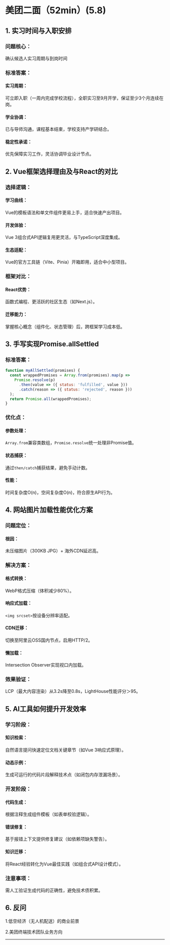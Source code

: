 # 美团二面（52min）(5.8)

## 1. 实习时间与入职安排

### 问题核心：
确认候选人实习周期与到岗时间

### 标准答案：

#### 实习周期：
可立即入职（一周内完成学校流程），全职实习至9月开学，保证至少3个月连续在岗。

#### 学业协调：
已与导师沟通，课程基本结束，学校支持产学研结合。

#### 稳定性承诺：
优先保障实习工作，灵活协调毕业设计节点。

## 2. Vue框架选择理由及与React的对比

### 选择逻辑：

#### 学习曲线：
Vue的模板语法和单文件组件更易上手，适合快速产出项目。

#### 开发体验：
Vue 3组合式API逻辑复用更灵活，与TypeScript深度集成。

#### 生态适配：
Vue的官方工具链（Vite、Pinia）开箱即用，适合中小型项目。

### 框架对比：

#### React优势：
函数式编程、更活跃的社区生态（如Next.js）。

#### 迁移能力：
掌握核心概念（组件化、状态管理）后，跨框架学习成本低。

## 3. 手写实现Promise.allSettled

### 标准答案：

```javascript
function myAllSettled(promises) { 
  const wrappedPromises = Array.from(promises).map(p => 
    Promise.resolve(p)
      .then(value => ({ status: 'fulfilled', value }))
      .catch(reason => ({ status: 'rejected', reason }))
  ); 
  return Promise.all(wrappedPromises); 
}
```

### 优化点：

#### 参数处理：
`Array.from`兼容类数组，`Promise.resolve`统一处理非Promise值。

#### 状态捕获：
通过`then/catch`捕获结果，避免手动计数。

#### 性能：
时间复杂度O(n)，空间复杂度O(n)，符合原生API行为。

## 4. 网站图片加载性能优化方案

### 问题定位：

#### 根因：
未压缩图片（300KB JPG）+ 海外CDN延迟高。

### 解决方案：

#### 格式转换：
WebP格式压缩（体积减少80%）。

#### 响应式加载：
`<img srcset>`按设备分辨率适配。

#### CDN迁移：
切换至阿里云OSS国内节点，启用HTTP/2。

#### 懒加载：
Intersection Observer实现视口内加载。

### 效果验证：
LCP（最大内容渲染）从3.2s降至0.8s，LightHouse性能评分＞95。

## 5. AI工具如何提升开发效率

### 学习阶段：

#### 知识检索：
自然语言提问快速定位文档关键章节（如Vue 3响应式原理）。

#### 动态示例：
生成可运行的代码片段解释技术点（如闭包内存泄漏场景）。

### 开发阶段：

#### 代码生成：
根据注释生成组件模板（如表单校验逻辑）。

#### 错误修复：
基于报错上下文提供修复建议（如依赖项缺失警告）。

#### 知识迁移：
将React经验转化为Vue最佳实践（如组合式API设计模式）。

### 注意事项：
需人工验证生成代码的正确性，避免技术债积累。

## 6. 反问

1.低空经济（无人机配送）的商业前景

2.美团终端技术团队业务方向

---

